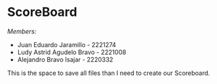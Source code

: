 # ScoreBoard
*Members:* 
- Juan Eduardo Jaramillo - 2221274
- Ludy Astrid Agudelo Bravo - 2221008
- Alejandro Bravo Isajar - 2220332
  
This is the space to save all files than I need to create our Scoreboard.
